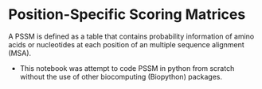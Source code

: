 # Position-Specific Scoring Matrices

A PSSM is defined as a table that contains probability information of amino acids or
nucleotides at each position of an multiple sequence alignment (MSA).

- This notebook was attempt to code PSSM in python from scratch without the use of other biocomputing (Biopython) packages.